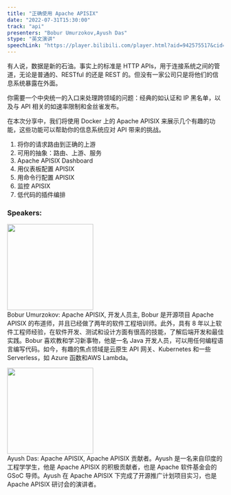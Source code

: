 ```yaml
---
title: "正确使用 Apache APISIX"
date: "2022-07-31T15:30:00"
track: "api"
presenters: "Bobur Umurzokov,Ayush Das"
stype: "英文演讲"
speechLink: "https://player.bilibili.com/player.html?aid=942575517&cid=817760221&page=1"
---
```

有人说，数据是新的石油。事实上的标准是 HTTP APIs，用于连接系统之间的管道，无论是普通的、RESTful 的还是 REST 的。但没有一家公司只是将他们的信息系统暴露在外面。

你需要一个中央统一的入口来处理跨领域的问题：经典的如认证和 IP 黑名单，以及与 API 相关的如速率限制和金丝雀发布。

在本次分享中，我们将使用 Docker 上的 Apache APISIX 来展示几个有趣的功能，这些功能可以帮助你的信息系统应对 API 带来的挑战。

1. 将你的请求路由到正确的上游
2. 可用的抽象：路由、上游、服务
3. Apache APISIX Dashboard
4. 用仪表板配置 APISIX
5. 用命令行配置 APISIX
6. 监控 APISIX
7. 低代码的插件编排

 ### Speakers: 
 <img src="images/speaker/1108.png" width="200" /><br>Bobur Umurzokov: Apache APISIX, 开发人员主, Bobur 是开源项目 Apache APISIX 的布道师，并且已经做了两年的软件工程培训师。此外，具有 8 年以上软件工程师经验，在软件开发、测试和设计方面有很高的技能，了解后端开发和最佳实践。Bobur 喜欢教和学习新事物，他是一名 Java 开发人员，可以用任何编程语言编写代码。如今，有趣的焦点领域是云原生 API 网关、Kubernetes 和一些 Serverless，如 Azure 函数和AWS Lambda。

 <img src="images/speaker/1108_2.png" width="200" /><br>Ayush Das: Apache APISIX, Apache APISIX 贡献者。Ayush 是一名来自印度的工程学学生，他是 Apache APISIX 的积极贡献者，也是 Apache 软件基金会的 GSoC 导师。Ayush 在 Apache APISIX 下完成了开源推广计划项目实习，也是 Apache APISIX 研讨会的演讲者。

 